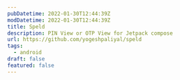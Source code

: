```yaml
---
pubDatetime: 2022-01-30T12:44:39Z
modDatetime: 2022-01-30T12:44:39Z
title: Speld
description: PIN View or OTP View for Jetpack compose
url: https://github.com/yogeshpaliyal/speld
tags:
  - android
draft: false
featured: false
---
```

